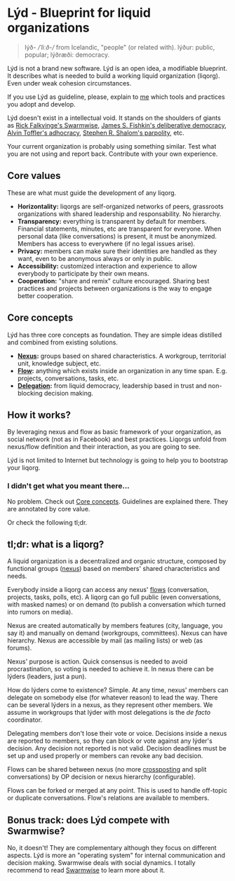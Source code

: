 # Lýd - Blueprint for liquid organizations

> lýð- _/ˈliːð-/_ from Icelandic, "people" (or related with). lýður: public, popular; lýðræði: democracy.

Lýd is not a brand new software. Lýd is an open idea, a modifiable blueprint. It describes what is needed to build a working liquid organization (liqorg). Even under weak cohesion circumstances.

If you use Lýd as guideline, please, explain to [me](/about) which tools and practices you adopt and develop.

Lýd doesn't exist in a intellectual void. It stands on the shoulders of giants as [Rick Falkvinge's Swarmwise](http://falkvinge.net/2013/03/01/swarmwise-the-tactical-manual-to-changing-the-world-chapter-two/), [James S. Fishkin's deliberative democracy](http://en.wikipedia.org/wiki/Deliberative_democracy), [Alvin Toffler's adhocracy](http://en.wikipedia.org/wiki/Adhocracy), [Stephen R. Shalom's parpolity](http://en.wikipedia.org/wiki/Participatory_politics), etc.

Your current organization is probably using something similar. Test what you are not using and report back. Contribute with your own experience.

## Core values

These are what must guide the development of any liqorg.

* **Horizontality:** liqorgs are self-organized networks of peers, grassroots organizations with shared leadership and responsability. No hierarchy.
* **Transparency:** everything is transparent by default for members. Financial statements, minutes, etc are transparent for everyone. When personal data (like conversations) is present, it must be anonymized. Members has access to everywhere (if no legal issues arise).
* **Privacy:** members can make sure their identities are handled as they want, even to be anonymous always or only in public.
* **Accessibility:** customized interaction and experience to allow everybody to participate by their own means.
* **Cooperation:** "share and remix" culture encouraged. Sharing best practices and projects between organizations is the way to engage better cooperation.

## Core concepts

Lýd has three core concepts as foundation. They are simple ideas distilled and combined from existing solutions.

* **[Nexus](/nexus):** groups based on shared characteristics. A workgroup, territorial unit, knowledge subject, etc.
* **[Flow](/flow):** anything which exists inside an organization in any time span. E.g. projects, conversations, tasks, etc.
* **[Delegation](/delegation):** from liquid democracy, leadership based in trust and non-blocking decision making.

## How it works?

By leveraging nexus and flow as basic framework of your organization, as social network (not as in Facebook) and best practices. Liqorgs unfold from nexus/flow definition and their interaction, as you are going to see.

Lýd is not limited to Internet but technology is going to help you to bootstrap your liqorg.

### I didn't get what you meant there...

No problem. Check out [Core concepts](#coreconcepts). Guidelines are explained there. They are annotated by core value.

Or check the following tl;dr.

## tl;dr: what is a liqorg?

A liquid organization is a decentralized and organic structure, composed by functional groups ([nexus](/nexus)) based on members' shared characteristics and needs.

Everybody inside a liqorg can access any nexus' [flows](/flow) (conversation, projects, tasks, polls, etc). A liqorg can go full public (even conversations, with masked names) or on demand (to publish a conversation which turned into rumors on media).

Nexus are created automatically by members features (city, language, you say it) and manually on demand (workgroups, committees). Nexus can have hierarchy. Nexus are accessible by mail (as mailing lists) or web (as forums).

Nexus' purpose is action. Quick consensus is needed to avoid procrastination, so voting is needed to achieve it. In nexus there can be lýders (leaders, just a pun).

How do lýders come to existence? Simple. At any time, nexus' members can delegate on somebody else (for whatever reason) to lead the way. There can be several lýders in a nexus, as they represent other members. We assume in workgroups that lýder with most delegations is the *de facto* coordinator.

Delegating members don't lose their vote or voice. Decisions inside a nexus are reported to members, so they can block or vote against any lýder's decision. Any decision not reported is not valid. Decision deadlines must be set up and used properly or members can revoke any bad decision.

Flows can be shared between nexus (no more [crossposting](http://en.wikipedia.org/wiki/Crossposting) and split conversations) by OP decision or nexus hierarchy (configurable).

Flows can be forked or merged at any point. This is used to handle off-topic or duplicate conversations. Flow's relations are available to members.

## Bonus track: does Lýd compete with Swarmwise?

No, it doesn't! They are complementary although they focus on different aspects. Lýd is more an "operating system" for internal communication and decision making. Swarmwise deals with social dynamics. I totally recommend to read [Swarmwise](http://falkvinge.net/2013/02/14/swarmwise-the-tactical-manual-to-changing-the-world-chapter-one/) to learn more about it.
